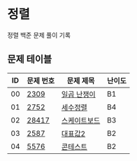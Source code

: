 # 정렬 <Sorting>
정렬 백준 문제 풀이 기록
## 문제 테이블
| ID | 문제 번호                                          | 문제 제목                                                                                     | 난이도 |
|----|------------------------------------------------|-------------------------------------------------------------------------------------------|-----|
| 00 | [2309](https://www.acmicpc.net/problem/2309)   | [일곱 난쟁이](https://github.com/MillPRE/Baekjoon-Algorithm/blob/master/sorting/2309/main.py)  | B1  |
| 01 | [2752](https://www.acmicpc.net/problem/2752)   | [세수정렬](https://github.com/MillPRE/Baekjoon-Algorithm/blob/master/sorting/2752/main.py)    | B4  |
| 02 | [28417](https://www.acmicpc.net/problem/28417) | [스케이트보드](https://github.com/MillPRE/Baekjoon-Algorithm/blob/master/sorting/28417/main.py) | B3  |
| 03 | [2587](https://www.acmicpc.net/problem/2587)   | [대표값2](https://github.com/MillPRE/Baekjoon-Algorithm/blob/master/sorting/2587/main.py)    | B2  |
| 04 | [5576](https://www.acmicpc.net/problem/5576)   | [콘테스트](https://github.com/MillPRE/Baekjoon-Algorithm/blob/master/sorting/5576/main.py)     | B2  |